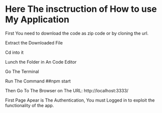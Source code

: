# Here The insctruction of How to use My Application

First You need to download the code as zip code or by cloning the url.

Extract the Downloaded File

Cd into it 

Lunch the Folder in An Code Editor

Go The Terminal

Run The Command ##npm start

Then Go To The Browser on The URL: http://localhost:3333/

First Page Apear is The Authentication, You must Logged in to exploit the functionality of the app.